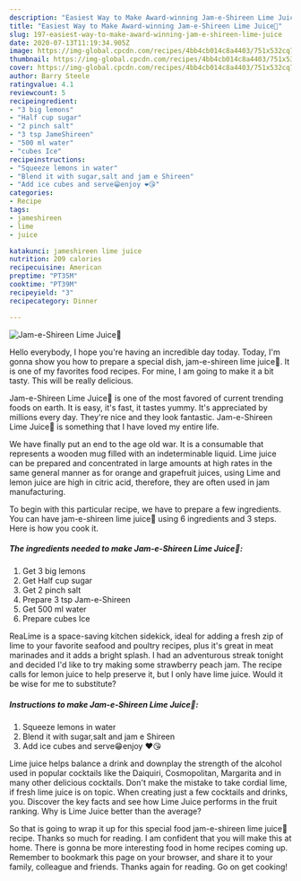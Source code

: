 ```yaml
---
description: "Easiest Way to Make Award-winning Jam-e-Shireen Lime Juice💙"
title: "Easiest Way to Make Award-winning Jam-e-Shireen Lime Juice💙"
slug: 197-easiest-way-to-make-award-winning-jam-e-shireen-lime-juice
date: 2020-07-13T11:19:34.905Z
image: https://img-global.cpcdn.com/recipes/4bb4cb014c8a4403/751x532cq70/jam-e-shireen-lime-juice💙-recipe-main-photo.jpg
thumbnail: https://img-global.cpcdn.com/recipes/4bb4cb014c8a4403/751x532cq70/jam-e-shireen-lime-juice💙-recipe-main-photo.jpg
cover: https://img-global.cpcdn.com/recipes/4bb4cb014c8a4403/751x532cq70/jam-e-shireen-lime-juice💙-recipe-main-photo.jpg
author: Barry Steele
ratingvalue: 4.1
reviewcount: 5
recipeingredient:
- "3 big lemons"
- "Half cup sugar"
- "2 pinch salt"
- "3 tsp JameShireen"
- "500 ml water"
- "cubes Ice"
recipeinstructions:
- "Squeeze lemons in water"
- "Blend it with sugar,salt and jam e Shireen"
- "Add ice cubes and serve😁enjoy ❤😘"
categories:
- Recipe
tags:
- jameshireen
- lime
- juice

katakunci: jameshireen lime juice 
nutrition: 209 calories
recipecuisine: American
preptime: "PT35M"
cooktime: "PT39M"
recipeyield: "3"
recipecategory: Dinner

---
```



![Jam-e-Shireen Lime Juice💙](https://img-global.cpcdn.com/recipes/4bb4cb014c8a4403/751x532cq70/jam-e-shireen-lime-juice💙-recipe-main-photo.jpg)

Hello everybody, I hope you're having an incredible day today. Today, I'm gonna show you how to prepare a special dish, jam-e-shireen lime juice💙. It is one of my favorites food recipes. For mine, I am going to make it a bit tasty. This will be really delicious.

Jam-e-Shireen Lime Juice💙 is one of the most favored of current trending foods on earth. It is easy, it's fast, it tastes yummy. It's appreciated by millions every day. They're nice and they look fantastic. Jam-e-Shireen Lime Juice💙 is something that I have loved my entire life.

We have finally put an end to the age old war. It is a consumable that represents a wooden mug filled with an indeterminable liquid. Lime juice can be prepared and concentrated in large amounts at high rates in the same general manner as for orange and grapefruit juices, using Lime and lemon juice are high in citric acid, therefore, they are often used in jam manufacturing.


To begin with this particular recipe, we have to prepare a few ingredients. You can have jam-e-shireen lime juice💙 using 6 ingredients and 3 steps. Here is how you cook it.

<!--inarticleads1-->

##### The ingredients needed to make Jam-e-Shireen Lime Juice💙:

1. Get 3 big lemons
1. Get Half cup sugar
1. Get 2 pinch salt
1. Prepare 3 tsp Jam-e-Shireen
1. Get 500 ml water
1. Prepare cubes Ice


ReaLime is a space-saving kitchen sidekick, ideal for adding a fresh zip of lime to your favorite seafood and poultry recipes, plus it&#39;s great in meat marinades and it adds a bright splash. I had an adventurous streak tonight and decided I&#39;d like to try making some strawberry peach jam. The recipe calls for lemon juice to help preserve it, but I only have lime juice. Would it be wise for me to substitute? 

<!--inarticleads2-->

##### Instructions to make Jam-e-Shireen Lime Juice💙:

1. Squeeze lemons in water
1. Blend it with sugar,salt and jam e Shireen
1. Add ice cubes and serve😁enjoy ❤😘


Lime juice helps balance a drink and downplay the strength of the alcohol used in popular cocktails like the Daiquiri, Cosmopolitan, Margarita and in many other delicious cocktails. Don&#39;t make the mistake to take cordial lime, if fresh lime juice is on topic. When creating just a few cocktails and drinks, you. Discover the key facts and see how Lime Juice performs in the fruit ranking. Why is Lime Juice better than the average? 

So that is going to wrap it up for this special food jam-e-shireen lime juice💙 recipe. Thanks so much for reading. I am confident that you will make this at home. There is gonna be more interesting food in home recipes coming up. Remember to bookmark this page on your browser, and share it to your family, colleague and friends. Thanks again for reading. Go on get cooking!
